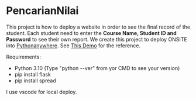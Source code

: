 # PencarianNilai
<p>This project is how to deploy a website in order to see the final record of the student. Each student need to enter the <b>Course Name, Student ID and Password</b> to see their own report. We create this project to deploy ONSITE into <a href="https://pythonanywhere.com" target="_blank">Pythonanywhere</a>. See <a href="https://adeclintonsitepu.pythonanywhere.com" target="_blank">This Demo</a> for the reference.</p>
Requirements: <br />
<ul>
  <li>Python 3.10 (Type "python --ver" from yor CMD to see your version)</li>
  <li> pip install flask</li>
  <li>pip install spread</li>
</ul>

I use vscode for local deploy.
